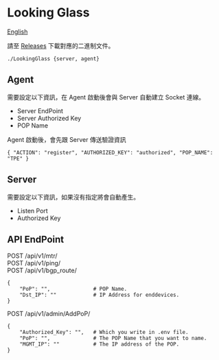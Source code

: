 # Looking Glass

[English](README.md)

請至 [Releases](https://github.com/steveyiyo/LookingGlass/releases) 下載對應的二進制文件。

```
./LookingGlass {server, agent}
```

## Agent

需要設定以下資訊，在 Agent 啟動後會與 Server 自動建立 Socket 連線。
- Server EndPoint
- Server Authorized Key
- POP Name

Agent 啟動後，會先跟 Server 傳送驗證資訊
```
{ "ACTION": "register", "AUTHORIZED_KEY": "authorized", "POP_NAME": "TPE" }
```

## Server

需要設定以下資訊，如果沒有指定將會自動產生。
- Listen Port
- Authorized Key

## API EndPoint

POST    /api/v1/mtr/  
POST    /api/v1/ping/  
POST	/api/v1/bgp_route/  

```
{
    "PoP": "",              # POP Name.
    "Dst_IP": ""            # IP Address for enddevices.
}
```

POST /api/v1/admin/AddPoP/

```
{
    "Authorized_Key": "",   # Which you write in .env file.
    "PoP": "",              # The POP Name that you want to name.
    "MGMT_IP": ""           # The IP address of the POP.
}
```